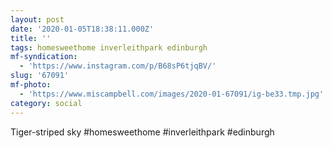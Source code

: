 ```yaml
---
layout: post
date: '2020-01-05T18:38:11.000Z'
title: ''
tags: homesweethome inverleithpark edinburgh
mf-syndication:
  - 'https://www.instagram.com/p/B68sP6tjqBV/'
slug: '67091'
mf-photo:
  - 'https://www.miscampbell.com/images/2020-01-67091/ig-be33.tmp.jpg'
category: social
---
```

Tiger-striped sky #homesweethome #inverleithpark #edinburgh
